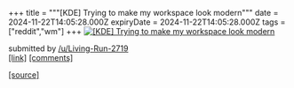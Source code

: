 +++
title = """[KDE] Trying to make my workspace look modern"""
date = 2024-11-22T14:05:28.000Z
expiryDate = 2024-11-22T14:05:28.000Z
tags = ["reddit","wm"]
+++
[![[KDE] Trying to make my workspace look modern](https://b.thumbs.redditmedia.com/-9XAYJ4Pqw3_Wv9vYkpd3EIDj9qCm96GwTJ1QW7r24k.jpg "[KDE] Trying to make my workspace look modern")](https://www.reddit.com/r/unixporn/comments/1gx8l4u/kde_trying_to_make_my_workspace_look_modern/)

submitted by [/u/Living-Run-2719](https://www.reddit.com/user/Living-Run-2719)  
[\[link\]](https://www.reddit.com/gallery/1gx8l4u) [\[comments\]](https://www.reddit.com/r/unixporn/comments/1gx8l4u/kde_trying_to_make_my_workspace_look_modern/)

[[source]](https://www.reddit.com/r/unixporn/comments/1gx8l4u/kde_trying_to_make_my_workspace_look_modern/)
